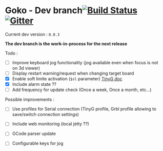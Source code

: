 # Goko - Dev branch[![Build Status](https://travis-ci.org/cncgoko/Goko.svg?branch=dev)](https://travis-ci.org/cncgoko/Goko)  [![Gitter](https://badges.gitter.im/Join%20Chat.svg)](https://gitter.im/cncgoko/Goko?utm_source=badge&utm_medium=badge&utm_campaign=pr-badge&utm_content=body_badge)

Current dev version  : ```0.0.3```

 **The dev  branch is the work-in-process for the next release**

Todo :
- [ ] Improve keyboard jog functionality (jog available even when focus is not on 3d viewer)
- [ ] Display restart warning/request when changing target board
- [x] Enable soft limite activation (```$sl``` parameter) [TinyG doc](https://github.com/synthetos/TinyG/wiki/Homing-and-Limits-Setup-and-Troubleshooting#soft-and-hard-limits---how-its-supposed-to-work)
- [x] Include alarm state ??
- [ ] Add frequency for update check (Once a week, Once a month, etc...)

Possible improvements :
- [ ] Use profiles for Serial connection (TinyG profile, Grbl profile allowing to save/switch connection settings)
- [ ] Include web monitoring (local jetty ??)
- [ ] GCode parser update  
- [ ] Configurable keys for jog

